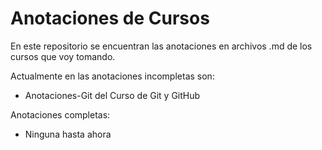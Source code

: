 # Anotaciones de Cursos

En este repositorio se encuentran las anotaciones en archivos .md de los cursos que voy tomando.

Actualmente en las anotaciones incompletas son:

- Anotaciones-Git del Curso de Git y GitHub

Anotaciones completas: 

- Ninguna hasta ahora